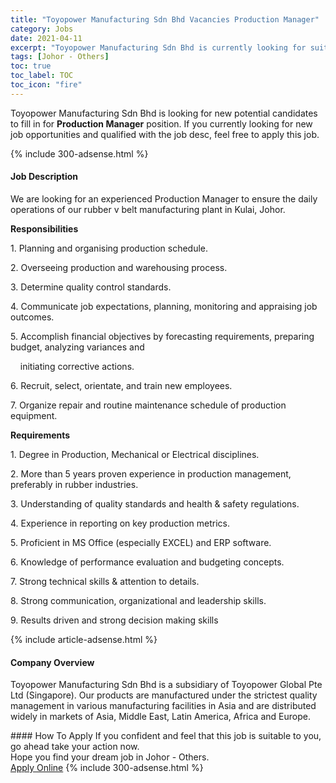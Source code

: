 ```yaml
---
title: "Toyopower Manufacturing Sdn Bhd Vacancies Production Manager" 
category: Jobs 
date: 2021-04-11 
excerpt: "Toyopower Manufacturing Sdn Bhd is currently looking for suitable person to fill in the Production Manager which based in Johor - Others" 
tags: [Johor - Others] 
toc: true 
toc_label: TOC 
toc_icon: "fire" 
--- 
```


<p>Toyopower Manufacturing Sdn Bhd is looking for new potential candidates to fill in for <b>Production Manager</b> position. If you currently looking for new job opportunities and qualified with the job desc, feel free to apply this job.
</p>{% include 300-adsense.html %} 
<div><div><h4>Job Description</h4></div><div><div><span><div><p>We are looking for an experienced Production Manager to ensure the daily operations of our rubber v belt manufacturing plant in Kulai, Johor.</p><p><strong>Responsibilities</strong></p><p>1.&#160;Planning and organising production schedule.</p><p>2.&#160;Overseeing production and warehousing process.</p><p>3.&#160;Determine quality control standards.</p><p>4.&#160;Communicate job expectations, planning, monitoring and appraising job outcomes.</p><p>5.&#160;Accomplish financial objectives by forecasting requirements, preparing budget, analyzing variances and</p><p>&#160;&#160;&#160;&#160;initiating corrective actions.</p><p>6.&#160;Recruit, select, orientate, and train new employees.</p><p>7.&#160;Organize repair and routine maintenance schedule of production equipment.</p><p><strong>Requirements</strong></p><p>1.&#160;Degree in Production, Mechanical or Electrical disciplines.</p><p>2.&#160;More than 5 years proven experience in production management, preferably in rubber industries.</p><p>3.&#160;Understanding of quality standards and health &amp; safety regulations.</p><p>4.&#160;Experience in reporting on key production metrics.</p><p>5. Proficient in MS Office (especially EXCEL) and ERP software.</p><p>6.&#160;Knowledge of performance evaluation and budgeting concepts.</p><p>7.&#160;Strong technical skills &amp; attention to details.</p><p>8.&#160;Strong communication, organizational and leadership skills.</p><p>9.&#160;Results driven and strong decision making skills</p></div></span></div></div></div> 
{% include article-adsense.html %} 
<div><div><h4>Company Overview</h4></div><div><div><span><div><p>Toyopower Manufacturing Sdn Bhd is a subsidiary of Toyopower Global Pte Ltd (Singapore). Our products are manufactured under the strictest quality management in various manufacturing facilities in Asia and are distributed widely in markets of Asia, Middle East, Latin America, Africa and Europe.</p></div></span></div></div></div> 
#### How To Apply 
If you confident and feel that this job is suitable to you, go ahead take your action now. <br/> 
Hope you find your dream job in Johor - Others. <br/> 
<a href="https://www.jobstreet.com.my/en/job/production-manager-4533343?jobId=jobstreet-my-job-4533343&" class="btn btn--info" target="_blank" rel="nofollow noopenner">Apply Online</a> 
{% include 300-adsense.html %} 